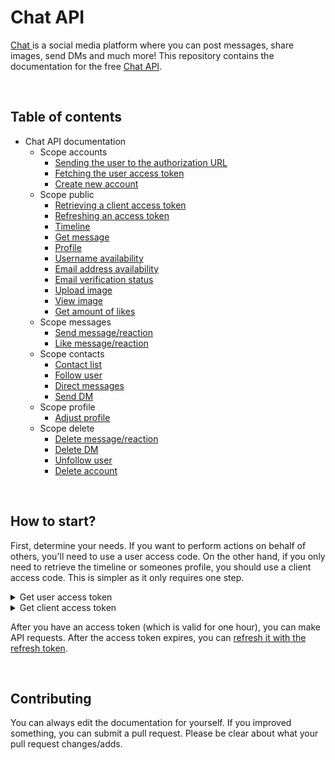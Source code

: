 # Chat API

<a href="https://jonazwetsloot.nl/chat/timeline">Chat </a> is a social media platform where you can post messages, share images, send DMs and much more! This repository contains the documentation for the free <a href="https://jonazwetsloot.nl/chat/api/welcome">Chat API</a>.

<br>

## Table of contents

- Chat API documentation
  - Scope accounts
    - [Sending the user to the authorization URL](authorize.md#-get-apiv1authorize)
    - [Fetching the user access token](token.md#-get-apiv1token)
    - [Create new account](profile.md#-post-apiv1profile)
  - Scope public
    - [Retrieving a client access token](token.md#-get-apiv1token)
    - [Refreshing an access token](token.md#-get-apiv1token)
    - [Timeline](timeline.md#-get-apiv1timeline)
    - [Get message](message.md#-get-apiv1message)
    - [Profile](profile.md#-get-apiv1profile)
    - [Username availability](status-username.md#-get-apiv1status-username)
    - [Email address availability](status-mail.md#-get-apiv1status-mail)
    - [Email verification status](status-mail-verified.md#-get-apiv1status-mail-verified)
    - [Upload image](image.md#-post-apiv1image)
    - [View image](image.md#-get-apiv1image)
    - [Get amount of likes](like.md#-get-apiv1like)
  - Scope messages
    - [Send message/reaction](message.md#-post-apiv1message)
    - [Like message/reaction](like.md#-post-apiv1like)
  - Scope contacts
    - [Contact list](contact.md#-get-apiv1contact)
    - [Follow user](contact.md#-post-apiv1contact)
    - [Direct messages](direct-message.md#-get-apiv1direct-message)
    - [Send DM](direct-message.md#-post-apiv1direct-message)
  - Scope profile
    - [Adjust profile](profile.md#-put-apiv1profile)
  - Scope delete
    - [Delete message/reaction](message.md#-delete-apiv1message)
    - [Delete DM](direct-message.md#-delete-apiv1direct-message)
    - [Unfollow user](contact.md#-delete-apiv1contact)
    - [Delete account](profile.md#-delete-apiv1profile)

<br>

## How to start?

First, determine your needs. If you want to perform actions on behalf of others, you'll need to use a user access code. On the other hand, if you only need to retrieve the timeline or someones profile, you should use a client access code. This is simpler as it only requires one step.

<details><summary>Get user access token</summary>
  
  1. [Sending the user to the authorization URL](authorize.md#-get-apiv1authorize)
  2. [Fetching the user access token](token.md#-get-apiv1token)
  
</details>

<details><summary>Get client access token</summary>
  
  1. [Fetching the client access token](token.md#-get-apiv1token)

</details>

After you have an access token (which is valid for one hour), you can make API requests. After the access token expires, you can [refresh it with the refresh token](token.md#-get-apiv1token).

<br>

## Contributing

You can always edit the documentation for yourself. If you improved something, you can submit a pull request. Please be clear about what your pull request changes/adds.
